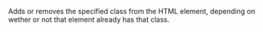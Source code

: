 Adds or removes the specified class from the HTML element, depending on wether or not that element already has that class.